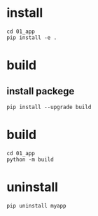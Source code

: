 # install
```
cd 01_app
pip install -e .
```

# build
## install packege
```
pip install --upgrade build
```

# build
```
cd 01_app
python -m build
```


# uninstall
```
pip uninstall myapp
```

